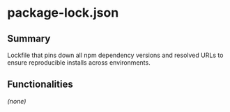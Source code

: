 # package-lock.json

## Summary
Lockfile that pins down all npm dependency versions and resolved URLs to
ensure reproducible installs across environments.

## Functionalities
*(none)*